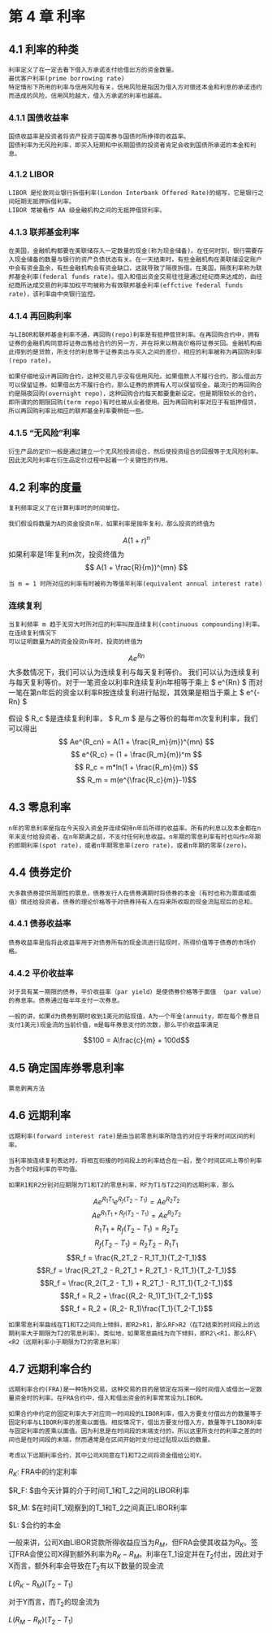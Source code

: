 # 第 4 章 利率
## 4.1 利率的种类
    利率定义了在一定去看下借入方承诺支付给借出方的资金数量。
    最优客户利率(prime borrowing rate)
    特定情形下所用的利率与信用风险有关，信用风险是指因为借入方对偿还本金和利息的承诺违约而造成的风险，信用风险越大，借入方承诺的利率也越高。

### 4.1.1 国债收益率
    国债收益率是投资者将资产投资于国库券与国债时所挣得的收益率。
    国债利率为无风险利率，即买入短期和中长期国债的投资者肯定会收到国债所承诺的本金和利息。

### 4.1.2 LIBOR
    LIBOR 是伦敦同业银行拆借利率(London Interbank Offered Rate)的缩写，它是银行之间短期无抵押拆借利率。
    LIBOR 常被看作 AA 级金融机构之间的无抵押借贷利率。

### 4.1.3 联邦基金利率
    在美国，金融机构都要在美联储存入一定数量的现金(称为现金储备)。在任何时刻，银行需要存入现金储备的数量与银行的资产负债状态有关。在一天结束时，有些金融机构在美联储设定账户中会有资金盈余，有些金融机构会有资金缺口，这就导致了隔夜拆借。在美国，隔夜利率称为联邦基金利率(federal funds rate)。借入和借出资金交易往往是通过经纪商来达成的，由经纪商所达成交易的利率加权平均被称为有效联邦基金利率(effctive federal funds rate)，该利率由中央银行监控。

### 4.1.4 再回购利率
    与LIBOR和联邦基金利率不通，再回购(repo)利率是有抵押借贷利率。在再回购合约中，拥有证券的金融机构同意将证券出售给合约的另一方，并在将来以稍高价格将证券买回。金融机构由此得到的是贷款，所支付的利息等于证券卖出与买入之间的差价，相应的利率被称为再回购利率(repo rate)。

    如果仔细地设计再回购合约，这种交易几乎没有信用风险。如果借款人不履行合约，那么借出方可以保留证券。如果借出方不履行合约，那么证券的原拥有人可以保留现金。最流行的再回购合约是隔夜回购(overnight repo)，这种回购合约每天都要重新设定。但是期限较长的合约，即所谓的的期限回购(term repo)有时也被从业者使用。因为再回购利率对应于有抵押借贷，所以再回购利率比相应的联邦基金利率要稍低一些。

### 4.1.5 “无风险”利率
    衍生产品的定价一般是通过建立一个无风险投资组合，然后使投资组合的回报等于无风险利率。因此无风险利率在衍生品定价过程中起着一个关键性的作用。

## 4.2 利率的度量
    复利频率定义了在计算利率时的时间单位。

    我们假设将数量为A的资金投资n年，如果利率是按年复利，那么投资的终值为
$$ A(1 + r)^n $$
    如果利率是1年复利m次，投资终值为
$$ A(1 + \frac{R}{m})^{mn} $$

    当 m = 1 时所对应的利率有时被称为等值年利率(equivalent annual interest rate)

### 连续复利
    当复利频率 m 趋于无穷大时所对应的利率叫按连续复利(continuous compounding)利率。在连续复利情况下
    可以证明数量为A的资金投资n年时，投资的终值为

   $$ Ae^{Rn} $$
    大多数情况下，我们可以认为连续复利与每天复利等价。
我们可以认为连续复利与每天复利等价。对于一笔资金以利率R连续复利n年相等于乘上 $ e^{Rn} $ 而对一笔在第n年后的资金以利率R按连续复利进行贴现，其效果是相当于乘上 $ e^{-Rn} $

   假设 $ R_c $是连续复利利率， $ R_m $ 是与之等价的每年m次复利利率，我们可以得出
   $$ Ae^{R_cn} = A(1 + \frac{R_m}{m})^{mn} $$
   $$ e^{R_c} = (1 + \frac{R_m}{m})^m $$
   $$ R_c = m*ln(1 + \frac{R_m}{m}) $$
   $$ R_m = m(e^{\frac{R_c}{m}}-1)$$

## 4.3 零息利率
    n年的零息利率是指在今天投入资金并连续保持n年后所得的收益率。所有的利息以及本金都在n年末支付给投资者，在n年期满之前，不支付任何利息收益。n年期的零息利率有时也叫作n年期的即期利率(spot rate)，或者n年期零息率(zero rate)，或者n年期的零率(zero)。

## 4.4 债券定价
    大多数债券提供周期性的票息，债券发行人在债券满期时将债券的本金（有时也称为票面或面值）偿还给投资者。债券的理论价格等于对债券持有人在将来所收取的现金流贴现后的总和。

### 4.4.1 债券收益率
    债券收益率是指将此收益率用于对债券所有的现金流进行贴现时，所得价值等于债券的市场价格。

### 4.4.2 平价收益率
    对于具有某一期限的债券，平价收益率（par yield）是使债券价格等于面值 （par value）的券息率。债券通过每半年支付一次券息。

    一般的讲，如果d为债券到期时收到1美元的贴现值，A为一个年金(annuity，即在每个券息日支付1美元)现金流的当前价值，m是每年券息支付的次数，那么平价收益率满足

$$100 = A\frac{c}{m} + 100d$$

## 4.5 确定国库券零息利率
    票息剥离方法

## 4.6 远期利率
    远期利率(forward interest rate)是由当前零息利率所隐含的对应于将来时间区间的利率。

    当利率按连续复利表达时，将相互衔接的时间段上的利率结合在一起，整个时间区间上等价利率为各个时段利率的平均值。

    如果R1和R2分别对应期限为T1和T2的零息利率，RF为T1与T2之间的远期利率，那么

$$Ae^{R_1T_1}e^{R_f(T_2-T_1)} = Ae^{R_2T_2}$$
$$Ae^{R_1T_1 + R_f(T_2-T_1)} = Ae^{R_2T_2}$$
$$R_1T_1 + R_f(T_2-T_1) = R_2T_2$$
$$R_f(T_2-T_1) = R_2T_2 - R_1T_1$$
$$R_f = \frac{R_2T_2 - R_1T_1}{T_2-T_1}$$
$$R_f = \frac{R_2T_2 - R_2T_1 + R_2T_1 - R_1T_1}{T_2-T_1}$$
$$R_f = \frac{R_2(T_2 - T_1) + R_2T_1 - R_1T_1}{T_2-T_1}$$
$$R_f = R_2 + \frac{(R_2- R_1)T_1}{T_2-T_1}$$
$$R_f = R_2 + (R_2- R_1)\frac{T_1}{T_2-T_1}$$

    如果零息利率曲线在T1和T2之间向上倾斜，即R2>R1，那么RF>R2（在T2结束的时间段上的远期利率大于期限为T2的零息利率）。类似地，如果零息曲线为向下倾斜，即R2\<R1，那么RF\<R2（远期利率小于期限为T2的零息利率）



## 4.7 远期利率合约
    远期利率合约(FRA)是一种场外交易，这种交易的目的是锁定在将来一段时间借入或借出一定数量资金时的利率。在FRA合约中，借入和借出资金的利率常常设为LIBOR。

    如果合约中约定的固定利率大于对应同一时间段的LIBOR利率，借入方要支付借出方的数量等于固定利率与LIBOR利率的差乘以面值。相反情况下，借出方要支付借入方，数量等于LIBOR利率与固定利率的差乘以面值。因为利息是在时间段的末端支付的，所以这里所支付的利率之差的时间也是在时间段的末端，然而通常是在区间开始时支付经过贴现以后的数量。

    考虑以下远期利率合约，其中公司X同意在T1和T2之间将资金借给公司Y。


$R_K:$ FRA中的约定利率

$R_F: $由今天计算的介于时间T_1和T_2之间的LIBOR利率

$R_M: $在时间T_1观察到的T_1和T_2之间真正LIBOR利率

$L: $合约的本金

一般来讲，公司X由LIBOR贷款所得收益应当为$R_M$，但FRA会使其收益为$R_K$。签订FRA会使公司X得到额外利率为$R_K-R_M$。利率在T_1设定并在$T_2$付出，因此对于X而言，额外利率会导致在$T_2$有以下数量的现金流

$L(R_K - R_M)(T_2 - T_1)$

对于Y而言，而$T_2$的现金流为

$L(R_M - R_K)(T_2 - T_1)$
